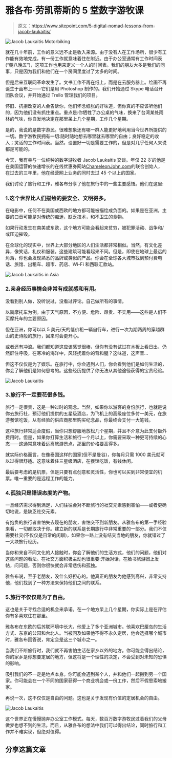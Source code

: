 # 雅各布·劳凯蒂斯的 5 堂数字游牧课

> 原文：<https://www.sitepoint.com/5-digital-nomad-lessons-from-jacob-laukaitis/>

![Jacob Laukaitis Motorbiking](img/2cb987587ea917741dba2663e512313d.png)

就在几十年前，工作的意义远不止是收入来源。由于没有人在工作场所，很少有工作能有效地完成，有一份工作就意味着住在附近。由于办公室通常有工作时间表(“朝八晚五”)，这项工作也用来定义一个人的时间表。我们的朋友大多是我们的同事，只是因为我们和他们在一个房间里度过了太多的时间。

但是后来互联网革命发生了。文书工作不再在纸上，而是在云服务器上。绘画不再诞生于画布上——它们是用 Photoshop 制作的。我们开始通过 Skype 电话召开团队会议，并开始通过 Trello 管理我们的项目。

怀旧、抗拒改变的人会告诉你，他们怀念纸张的好味道，但你真的不应该听他们的，因为他们没有抓住重点。重点是:你牺牲了办公桌的气味，换来了台湾某处雨林的气味，你自发地决定在那里呆上几个星期，工作几个星期。

是的，我说的是数字游民。很难想象还有哪一群人能更好地利用当今世界所提供的一切。数字游牧民拥有一切:随时随地想去哪里就去哪里的自由；良好稳定的收入；灵活的工作时间表。当然，设置好一切是需要工作的，但是对几乎任何人来说都是可能的。

今天，我有幸与一位纯种的数字游牧者 Jacob Laukaitis 交谈。年仅 22 岁的他是在美国运营的快速增长的在线优惠券网站[ChameleonJohn.com](http://www.chameleonjohn.com/)的联合创始人，在过去的三年里，他在经营网上业务的同时去过 45 个以上的国家。

我们讨论了旅行和工作，雅各布分享了他在旅行中的一些主要感悟。他们在这里:

### 1.这个世界比人们描绘的要安全、文明得多。

在电影中，任何不在美国或西欧的地方都可能被描绘成负面的。如果是在亚洲，主要的口音可能是对传统的痴迷，缺乏技术，和不卫生的食物。

如果行动发生在南美或东欧，这个地方可能会看起来贫穷，被犯罪活动、战争和/或压迫摧毁。

在全球化的现实中，世界上大部分地区的人们生活都非常相似。当然，有文化差异，像笑话，礼仪和服装。这些建筑可能看起来不同。但是，即使在地球上最远的角落，你也会发现熟悉的品牌或类似的产品。你会在全球各大城市找到预付费电话、旅馆、出租车、超市、药店、Wi-Fi 和西联汇款站。

![Jacob Laukaitis in Asia](img/5202921b4bb984e08b501f04d9ed6c85.png)

### 2.亲身经历事情会非常有成就感和有用。

没看到别人做，没听说过，没看过评论。自己做所有的事情。

以骑摩托车为例。由于天气原因，不方便、危险、昂贵、不实用——这些是人们不买摩托车的主要原因。

但在亚洲，你可以以 5 美元/天的低价租一辆自行车，进行一次为期两周的穿越群山的史诗般的旅行，回来时会更开心。

或者还有冲浪。我们都知道这应该感觉很棒，但你有没有试过在木板上看日出，仍然屏住呼吸，在寒冷的海洋中，风轻抚着你的背和腿？这味道，这声音…

但这不仅仅是为了娱乐。在旅行中，你会遇到人们，你会看到他们是如何生活的，你会了解他们是如何思考的。这些经历提供了你无法从其他途径获得的宝贵经验。

![Jacob Laukaitis](img/21f2d91e9248c68a9de226982918e214.png)

### 3.旅行不一定要花很多钱。

旅行一定很贵，这是一种过时的观念。当然，如果你以游客的身份旅行，也就是说你去旅行社，预订他们提供的五星级酒店，为飞机上的高级座位多付一美元，在旅游餐馆吃饭，从有经验的供应商那里购买纪念品，你最终会支付一大笔钱。

这种旅行非常适合度假，当你只想舒服地放松几个星期，并且不介意为此支付额外费用时。但是，如果你打算生活和旅行一个月以上，你需要采取一种更可持续的心态——这通常意味着远离旅游景点，那里的价格要高得多。

就实际价格而言，在像泰国这样的国家(但不是曼谷)，你每月只需 1000 美元就可以过得很舒适。这意味着住三星级酒店，在餐馆吃饭，有钱休闲。

最后要考虑的是机票，但是只要有点创意和灵活性，你也可以买到非常便宜的机票。唯一重要的是远程工作的能力。

### 4.孤独只是错误态度的产物。

一旦经济需求得到满足，人们往往会对不断旅行的社交元素感到害怕——或者更确切地说，是缺乏社交元素。

有抱负的旅行者害怕失去现在的朋友，害怕交不到新朋友。从雅各布的第一手经验来看，一切都取决于你。建立新的联系是长期旅行中非常重要的一部分。我们不仅需要社交(不仅仅是日常的闲聊)，如果你一路上没有结交当地的朋友，你就错过了一大块旅行经历。

当你和来自不同文化的人接触时，你会了解他们的生活方式，他们的问题，他们对这些问题的看法。在社交方面积极主动也很重要:开始对话，在脸书旅游团上发帖，问问题，否则你很快就会非常悲伤和孤独。

雅各布说，至于老朋友，没什么好担心的。他真正的朋友为他感到高兴，非常支持他，他们找到了一种方法来保持他们之间的联系。

### 5.旅行不仅仅是为了自由。

这也是关于寻找合适的机会来承诺。在一个地方呆上几个星期，你实际上是在评估你有多喜欢住在那里。

雅各布在东欧的后苏联环境中长大，他爱上了多个亚洲城市。他喜欢巴厘岛的生活方式、东京的公园和台北人。当被问及如果他不得不永久定居，他会选择哪个城市时，雅各布回答说，肯定会是这三个城市之一。

当我们不断旅行时，我们就不再害怕生活在家乡以外的地方。你可能会得出结论，你的家乡是你想要定居的地方，但这将是一个理性的决定，不会受到对未知的恐惧的影响。

吸引我们的不一定是地点本身。你可能会遇到某个人，并和他们一起搬到另一个国家。你可能会在一个不同的国家获得一个商业机会或一份工作，然后不假思索地搬家。

再说一次，这不仅仅是自由的问题。这也是关于发现有价值的定居机会的自由。

![Jacob Laukaitis](img/67bee808a9b8bf57c30d0e9e12dcb81c.png)

这个世界正在慢慢抛弃办公室工作模式。每天，数百万数字游牧民过着我们的父母做梦也想不到的生活。而且，从雅各布的想法中我们可以得出结论，同时旅行和工作并不难实现，但绝对值得。

## 分享这篇文章